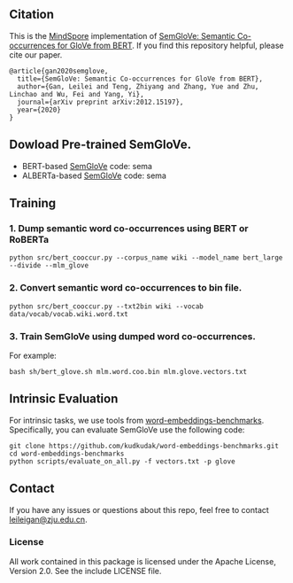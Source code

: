
## Citation
This is the [MindSpore](https://www.mindspore.cn/en) implementation of [SemGloVe: Semantic Co-occurrences for GloVe from BERT](https://arxiv.org/abs/2012.15197). If you find this repository helpful, please cite our paper.
```
@article{gan2020semglove,
  title={SemGloVe: Semantic Co-occurrences for GloVe from BERT},
  author={Gan, Leilei and Teng, Zhiyang and Zhang, Yue and Zhu, Linchao and Wu, Fei and Yang, Yi},
  journal={arXiv preprint arXiv:2012.15197},
  year={2020}
}
```

## Dowload Pre-trained SemGloVe.
 - BERT-based [SemGloVe](https://pan.baidu.com/s/1HzEihfQD8qhnwKSKe9Lz7g) code: sema
 - ALBERTa-based [SemGloVe](https://pan.baidu.com/s/1dK0_Vahji1G2iS4RvaMWVA) code: sema

## Training
### 1. Dump semantic word co-occurrences using BERT or RoBERTa
```shell
python src/bert_cooccur.py --corpus_name wiki --model_name bert_large --divide --mlm_glove
```
### 2. Convert semantic word co-occurrences to bin file.
```shell
python src/bert_cooccur.py --txt2bin wiki --vocab data/vocab/vocab.wiki.word.txt 
```
### 3. Train SemGloVe using dumped word co-occurrences.
For example:
```shell
bash sh/bert_glove.sh mlm.word.coo.bin mlm.glove.vectors.txt
```

## Intrinsic Evaluation
 For intrinsic tasks, we use tools from [word-embeddings-benchmarks](https://github.com/kudkudak/word-embeddings-benchmarks.git). Specifically, you can evaluate SemGloVe use the following code:
 ```shell
 git clone https://github.com/kudkudak/word-embeddings-benchmarks.git
 cd word-embeddings-benchmarks
 python scripts/evaluate_on_all.py -f vectors.txt -p glove
 ``` 
## Contact
If you have any issues or questions about this repo, feel free to contact leileigan@zju.edu.cn.

### License
All work contained in this package is licensed under the Apache License, Version 2.0. See the include LICENSE file.
